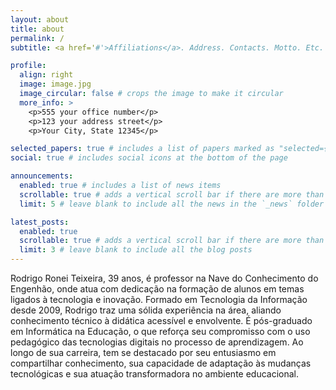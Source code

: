 ```yaml
---
layout: about
title: about
permalink: /
subtitle: <a href='#'>Affiliations</a>. Address. Contacts. Motto. Etc.

profile:
  align: right
  image: image.jpg
  image_circular: false # crops the image to make it circular
  more_info: >
    <p>555 your office number</p>
    <p>123 your address street</p>
    <p>Your City, State 12345</p>

selected_papers: true # includes a list of papers marked as "selected={true}"
social: true # includes social icons at the bottom of the page

announcements:
  enabled: true # includes a list of news items
  scrollable: true # adds a vertical scroll bar if there are more than 3 news items
  limit: 5 # leave blank to include all the news in the `_news` folder

latest_posts:
  enabled: true
  scrollable: true # adds a vertical scroll bar if there are more than 3 new posts items
  limit: 3 # leave blank to include all the blog posts
---
```

Rodrigo Ronei Teixeira, 39 anos, é professor na Nave do Conhecimento do Engenhão, onde atua com dedicação na formação de alunos em temas ligados à tecnologia e inovação. Formado em Tecnologia da Informação desde 2009, Rodrigo traz uma sólida experiência na área, aliando conhecimento técnico à didática acessível e envolvente. É pós-graduado em Informática na Educação, o que reforça seu compromisso com o uso pedagógico das tecnologias digitais no processo de aprendizagem. Ao longo de sua carreira, tem se destacado por seu entusiasmo em compartilhar conhecimento, sua capacidade de adaptação às mudanças tecnológicas e sua atuação transformadora no ambiente educacional.

